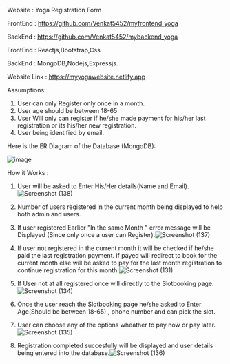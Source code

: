 Website : Yoga Registration Form

FrontEnd : https://github.com/Venkat5452/myfrontend_yoga

BackEnd : https://github.com/Venkat5452/mybackend_yoga

FrontEnd : Reactjs,Bootstrap,Css

BackEnd  : MongoDB,Nodejs,Expressjs.

Website Link : https://myyogawebsite.netlify.app

Assumptions:
1. User can only Register only once in a month.
2. User age should be between 18-65
3. User Will only can register if he/she made payment for his/her last registration or its his/her new registration.
4. User being identified by email.


Here is the ER Diagram of the Database (MongoDB):

![image](https://github.com/Venkat5452/myfrontend_yoga/assets/106301959/f59fca56-a030-4194-91cd-cd1fb48e040e)


How it Works :
1) User will be asked to Enter His/Her details(Name and Email). ![Screenshot (138)](https://github.com/Venkat5452/myfrontend_yoga/assets/106301959/a0e4f89f-61e5-4e0d-a0db-396e0a472b60)

2) Number of users registered in the current month being displayed to help both admin and users. 
3) If user registered Earlier "In the same Month " error message will be Displayed (Since only once a user can Register).![Screenshot (137)](https://github.com/Venkat5452/myfrontend_yoga/assets/106301959/9f0b49bd-73b0-4e87-bacd-e5aaf7e94a89)
4) If user not registered in the current month it will be checked if he/she paid the last registration payment. if payed will redirect to book for the current month else will be asked to pay for the last month registration to continue registration for this month.![Screenshot (131)](https://github.com/Venkat5452/myfrontend_yoga/assets/106301959/21da57a4-4e78-4672-8482-70c8525117c6)

5) If User not at all registered once will directly to the Slotbooking page.![Screenshot (134)](https://github.com/Venkat5452/myfrontend_yoga/assets/106301959/25317325-b88a-4523-a5e3-d494730c3cf5)

6) Once the user reach the Slotbooking page he/she asked to Enter Age(Should be between 18-65) , phone number and can pick the slot.
7) User can choose any of the options wheather to pay now or pay later.![Screenshot (135)](https://github.com/Venkat5452/myfrontend_yoga/assets/106301959/e8db1c27-2638-4ef6-b341-c0f854d6f2fc)

8) Registration completed succesfully will be displayed and user details being entered into the database.![Screenshot (136)](https://github.com/Venkat5452/myfrontend_yoga/assets/106301959/f42f1c84-b6f1-44f2-b1ad-a3bbff0c69eb)
 
